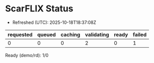 ﻿# ScarFLIX Status

* Refreshed (UTC): 2025-10-18T18:37:08Z

| requested | queued | caching | validating | ready | failed |
|-----------|--------|---------|------------|-------|--------|
| 0 | 0 | 0 | 2 | 0 | 1 |

Ready (demo/rd): 1/0
